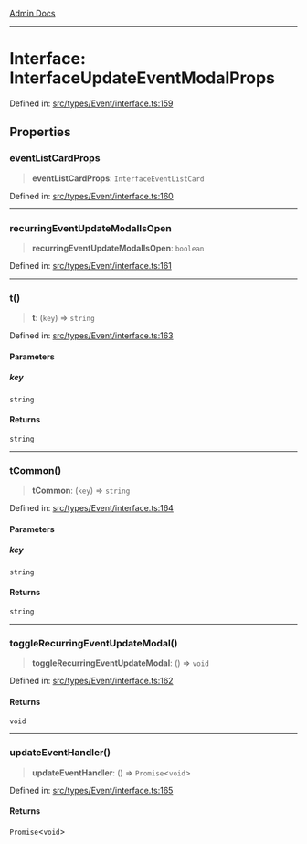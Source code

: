 [Admin Docs](/)

***

# Interface: InterfaceUpdateEventModalProps

Defined in: [src/types/Event/interface.ts:159](https://github.com/PalisadoesFoundation/talawa-admin/blob/main/src/types/Event/interface.ts#L159)

## Properties

### eventListCardProps

> **eventListCardProps**: `InterfaceEventListCard`

Defined in: [src/types/Event/interface.ts:160](https://github.com/PalisadoesFoundation/talawa-admin/blob/main/src/types/Event/interface.ts#L160)

***

### recurringEventUpdateModalIsOpen

> **recurringEventUpdateModalIsOpen**: `boolean`

Defined in: [src/types/Event/interface.ts:161](https://github.com/PalisadoesFoundation/talawa-admin/blob/main/src/types/Event/interface.ts#L161)

***

### t()

> **t**: (`key`) => `string`

Defined in: [src/types/Event/interface.ts:163](https://github.com/PalisadoesFoundation/talawa-admin/blob/main/src/types/Event/interface.ts#L163)

#### Parameters

##### key

`string`

#### Returns

`string`

***

### tCommon()

> **tCommon**: (`key`) => `string`

Defined in: [src/types/Event/interface.ts:164](https://github.com/PalisadoesFoundation/talawa-admin/blob/main/src/types/Event/interface.ts#L164)

#### Parameters

##### key

`string`

#### Returns

`string`

***

### toggleRecurringEventUpdateModal()

> **toggleRecurringEventUpdateModal**: () => `void`

Defined in: [src/types/Event/interface.ts:162](https://github.com/PalisadoesFoundation/talawa-admin/blob/main/src/types/Event/interface.ts#L162)

#### Returns

`void`

***

### updateEventHandler()

> **updateEventHandler**: () => `Promise`\<`void`\>

Defined in: [src/types/Event/interface.ts:165](https://github.com/PalisadoesFoundation/talawa-admin/blob/main/src/types/Event/interface.ts#L165)

#### Returns

`Promise`\<`void`\>
